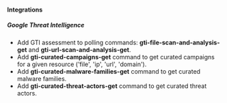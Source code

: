 #### Integrations

##### Google Threat Intelligence
- Add GTI assessment to polling commands: **gti-file-scan-and-analysis-get** and **gti-url-scan-and-analysis-get**.
- Add **gti-curated-campaigns-get** command to get curated campaigns for a given resource ('file', 'ip', 'url', 'domain').
- Add **gti-curated-malware-families-get** command to get curated malware families.
- Add **gti-curated-threat-actors-get** command to get curated threat actors.
